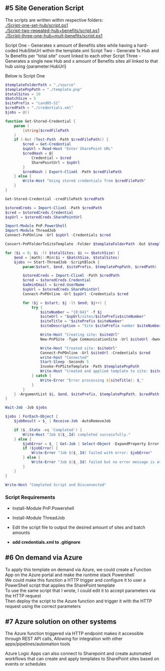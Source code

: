 ## #5 Site Generation Script

The scripts are written within respective folders:  
[./Script-one-set-hub/script.ps1](./Script-one-set-hub/script.ps1)  
[./Script-two-repeated-hub+benefits/script.ps1](./Script-two-repeated-hub+benefits/script.ps1)  
[./Script-three-one-hub+mult-benefits/script.ps1](./Script-three-one-hub+mult-benefits/script.ps1)

Script One - Generates x amount of Benefits sites while having a hard-coded HubSiteUrl within the template.xml
Script Two - Generate 1x Hub and 1x Benefits per "total site" count linked to each other
Script Three - Generates a single new Hub and x amount of Benefits sites all linked to that hub using {parameter:HubUrl}

Below is Script One

```Powershell
$templateFolderPath = "./source"
$templatePnpPath = "./template.pnp"
$totalSites = 10
$batchSize = 5
$sitePrefix = "cand05-S1"
$credPath = "./credentials.xml"
$jobs = @()

function Get-Stored-Credential {
    param (
        [string]$credFilePath
    )
    if (-Not (Test-Path -Path $credFilePath)) {
        $cred = Get-Credential
        $spUrl = Read-Host "Enter SharePoint URL"
        $credHash = @{
            Credential = $cred
            SharePointUrl = $spUrl
        }
        $credHash | Export-Clixml -Path $credFilePath
    } else {
        Write-Host "Using stored credentials from $credFilePath"
    }
}

Get-Stored-Credential -credFilePath $credPath

$storedCreds = Import-Clixml -Path $credPath
$cred = $storedCreds.Credential
$spUrl = $storedCreds.SharePointUrl

Import-Module PnP.PowerShell
Import-Module ThreadJob
Connect-PnPOnline -Url $spUrl -Credentials $cred

Convert-PnPFolderToSiteTemplate -Folder $templateFolderPath -Out $templatePnpPath

for ($i = 0; $i -lt $totalSites; $i += $batchSize) {
    $end = [math]::Min($i + $batchSize, $totalSites)
    $jobs += Start-ThreadJob -ScriptBlock {
        param($start, $end, $sitePrefix, $templatePnpPath, $credPath)

        $storedCreds = Import-Clixml -Path $credPath
        $cred = $storedCreds.Credential
        $adminEmail = $cred.UserName
        $spUrl = $storedCreds.SharePointUrl
        Connect-PnPOnline -Url $spUrl -Credentials $cred

        for ($j = $start; $j -lt $end; $j++) {
            try {
                $siteNumber = "{0:D4}" -f $j
                $siteUrl = "$spUrl/sites/$sitePrefix$siteNumber"
                $siteTitle = "$sitePrefix $siteNumber"
                $siteDescription = "Site $sitePrefix number $siteNumber"

                Write-Host "Creating site: $siteUrl"
                New-PnPSite -Type CommunicationSite -Url $siteUrl -Owner $adminEmail -Title $siteTitle -Description $siteDescription

                Write-Host "Created site: $siteUrl"
                Connect-PnPOnline -Url $siteUrl -Credentials $cred
                write-host "Connected"
                Start-Sleep -Seconds 5
                Invoke-PnPSiteTemplate -Path $templatePnpPath
                Write-Host "Created and applied template to site: $sitePrefix$siteNumber"
            } catch {
                Write-Error "Error processing ${siteTitle}: $_"
            }
        }
    } -ArgumentList $i, $end, $sitePrefix, $templatePnpPath, $credPath
}

Wait-Job -Job $jobs

$jobs | ForEach-Object {
    $jobResult = $_ | Receive-Job -AutoRemoveJob

    if ($_.State -eq 'Completed') {
        Write-Host "Job $($_.Id) completed successfully."
    } else {
        $jobError = $_ | Get-Job | Select-Object -ExpandProperty Error
        if ($jobError) {
            Write-Error "Job $($_.Id) failed with error: $jobError"
        } else {
            Write-Error "Job $($_.Id) failed but no error message is available."
        }
    }
}

Write-Host "Completed Script and Disconnected"
```

### Script Requirements

- Install-Module PnP.Powershell
- Install-Module ThreadJob

- Edit the script file to output the desired amount of sites and batch amounts
- **add credentials.xml to .gitignore**

## #6 On demand via Azure

To apply this template on demand via Azure, we could create a Function App on the Azure portal and make the runtime stack Powershell  
We could make this function a HTTP trigger and configure it to user a PowerShell script that applies the SharePoint template  
To use the same script that I wrote, I could edit it to accept parameters via the HTTP request  
Then deploy the script to the Azure function and trigger it with the HTTP request using the correct parameters

## #7 Azure solution on other systems

The Azure function triggered via HTTP endpoint makes it accessible through REST API calls, Allowing for integration with other apps/pipelines/automation tools

Azure Logic Apps can also connect to Sharepoint and create automated workflows that can create and apply templates to SharePoint sites based on events or schedules
